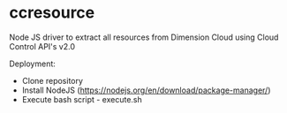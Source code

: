 # ccresource
Node JS driver to extract all resources from Dimension Cloud using Cloud Control API's v2.0

Deployment:
- Clone repository
- Install NodeJS (https://nodejs.org/en/download/package-manager/)
- Execute bash script - execute.sh 
